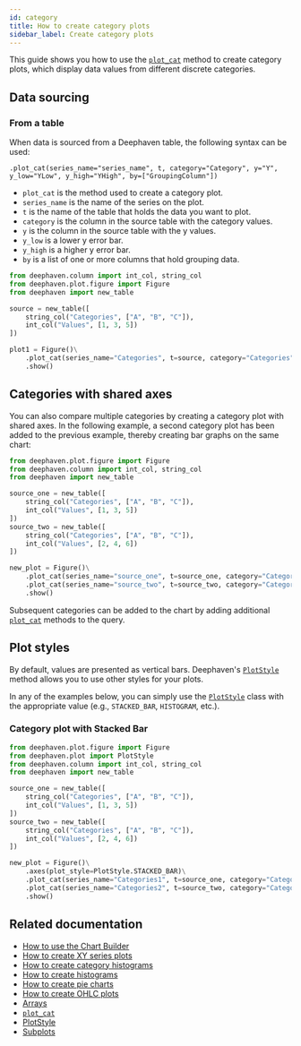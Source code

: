 ```yaml
---
id: category
title: How to create category plots
sidebar_label: Create category plots
---
```


This guide shows you how to use the [`plot_cat`](../../reference/plot/catPlot.md) method to create category plots, which display data values from different discrete categories.

## Data sourcing

### From a table

When data is sourced from a Deephaven table, the following syntax can be used:

`.plot_cat(series_name="series_name", t, category="Category", y="Y", y_low="YLow", y_high="YHigh", by=["GroupingColumn"])`

- `plot_cat` is the method used to create a category plot.
- `series_name` is the name of the series on the plot.
- `t` is the name of the table that holds the data you want to plot.
- `category` is the column in the source table with the category values.
- `y` is the column in the source table with the y values.
- `y_low` is a lower y error bar.
- `y_high` is a higher y error bar.
- `by` is a list of one or more columns that hold grouping data.

```python order=source,plot1 default=plot1
from deephaven.column import int_col, string_col
from deephaven.plot.figure import Figure
from deephaven import new_table

source = new_table([
    string_col("Categories", ["A", "B", "C"]),
    int_col("Values", [1, 3, 5])
])

plot1 = Figure()\
    .plot_cat(series_name="Categories", t=source, category="Categories", y="Values")\
    .show()
```

<!-- I'm having issues getting this to run, I'll leave it commented out for now
### From an array
When data is sourced from an [array](../../reference/query-language/types/arrays.md), the following syntax can be used to create a category:
`.catPlot(seriesName, category, values).show()`
- `catPlot` is the method used to create a category plot.
- `seriesName` is the name (as a [string](../../reference/query-language/types/strings.md)) you want to use to identify the series on the chart itself.
- `category` is the array containing the data to be used for the X values.
- `values` is the array containing the data to be used for the Y values.
- `show` tells Deephaven to draw the plot in the console.

```python
from deephaven.plot import Figure

categories = ["A", "B", "C"]
values = [1, 3, 5]

result = Figure()\
    .plot_cat("Categories", categories, values)\
    .chart_title("Categories and Values")\
    .show()
```

NOTE: 12/12/2022 - I (JJ) still cannot get this to work with new plotting stuff.

-->

## Categories with shared axes

You can also compare multiple categories by creating a category plot with shared axes. In the following example, a second category plot has been added to the previous example, thereby creating bar graphs on the same chart:

```python order=new_plot,source_one,source_two
from deephaven.plot.figure import Figure
from deephaven.column import int_col, string_col
from deephaven import new_table

source_one = new_table([
    string_col("Categories", ["A", "B", "C"]),
    int_col("Values", [1, 3, 5])
])
source_two = new_table([
    string_col("Categories", ["A", "B", "C"]),
    int_col("Values", [2, 4, 6])
])

new_plot = Figure()\
    .plot_cat(series_name="source_one", t=source_one, category="Categories", y="Values")\
    .plot_cat(series_name="source_two", t=source_two, category="Categories", y="Values")\
    .show()
```

Subsequent categories can be added to the chart by adding additional [`plot_cat`](../../reference/plot/catPlot.md) methods to the query.

## Plot styles

By default, values are presented as vertical bars. Deephaven's [`PlotStyle`](../../reference/plot/plotStyle.md) method allows you to use other styles for your plots.

In any of the examples below, you can simply use the [`PlotStyle`](../../reference/plot/plotStyle.md) class with the appropriate value (e.g., `STACKED_BAR`, `HISTOGRAM`, etc.).

### Category plot with Stacked Bar

```python order=new_plot,source_one,source_two
from deephaven.plot.figure import Figure
from deephaven.plot import PlotStyle
from deephaven.column import int_col, string_col
from deephaven import new_table

source_one = new_table([
    string_col("Categories", ["A", "B", "C"]),
    int_col("Values", [1, 3, 5])
])
source_two = new_table([
    string_col("Categories", ["A", "B", "C"]),
    int_col("Values", [2, 4, 6])
])

new_plot = Figure()\
    .axes(plot_style=PlotStyle.STACKED_BAR)\
    .plot_cat(series_name="Categories1", t=source_one, category="Categories", y="Values")\
    .plot_cat(series_name="Categories2", t=source_two, category="Categories", y="Values")\
    .show()
```

## Related documentation

- [How to use the Chart Builder](../user-interface/chart-builder.md)
- [How to create XY series plots](./xy-series.md)
- [How to create category histograms](./category-histogram.md)
- [How to create histograms](./histogram.md)
- [How to create pie charts](./pie.md)
- [How to create OHLC plots](./ohlc.md)
- [Arrays](../../reference/query-language/types/arrays.md)
- [`plot_cat`](../../reference/plot/catPlot.md)
- [PlotStyle](../../reference/plot/plotStyle.md)
- [Subplots](./subplots.md)

